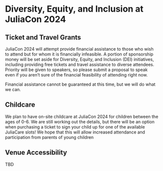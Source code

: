 # Diversity, Equity, and Inclusion at JuliaCon 2024

## Ticket and Travel Grants

JuliaCon 2024 will attempt provide financial assistance to those who wish to attend but for whom it is financially infeasible. A portion of sponsorship money will be set aside for Diversity, Equity, and Inclusion (DEI) initiatives, including providing free tickets and travel assistance to diverse attendees. Priority will be given to speakers, so please submit a proposal to speak even if you aren’t sure of the financial feasibility of attending right now.

Financial assistance cannot be guaranteed at this time, but we will do what we can.

## Childcare

We plan to have on-site childcare at JuliaCon 2024 for children between the ages of 0-6. We are still working out the details, but there will be an option when purchasing a ticket to sign your child up for one of the available JuliaCare slots! We hope that this will allow increased attendance and participation from parents of young children

## Venue Accessibility

TBD

